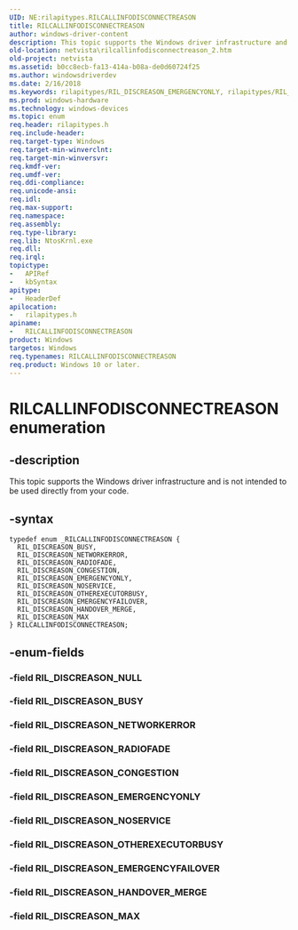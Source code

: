 ```yaml
---
UID: NE:rilapitypes.RILCALLINFODISCONNECTREASON
title: RILCALLINFODISCONNECTREASON
author: windows-driver-content
description: This topic supports the Windows driver infrastructure and is not intended to be used directly from your code.
old-location: netvista\rilcallinfodisconnectreason_2.htm
old-project: netvista
ms.assetid: b0cc8ecb-fa13-414a-b08a-de0d60724f25
ms.author: windowsdriverdev
ms.date: 2/16/2018
ms.keywords: rilapitypes/RIL_DISCREASON_EMERGENCYONLY, rilapitypes/RIL_DISCREASON_BUSY, rilapitypes/RIL_DISCREASON_MAX, RILCALLINFODISCONNECTREASON enumeration [Network Drivers Starting with Windows Vista], RILCALLINFODISCONNECTREASON, RIL_DISCREASON_HANDOVER_MERGE, rilapitypes/RIL_DISCREASON_EMERGENCYFAILOVER, RIL_DISCREASON_BUSY, RIL_DISCREASON_MAX, rilapitypes/RIL_DISCREASON_RADIOFADE, rilapitypes/RIL_DISCREASON_NETWORKERROR, RIL_DISCREASON_OTHEREXECUTORBUSY, rilapitypes/RIL_DISCREASON_CONGESTION, RIL_DISCREASON_RADIOFADE, rilapitypes/RILCALLINFODISCONNECTREASON, RIL_DISCREASON_CONGESTION, RIL_DISCREASON_EMERGENCYONLY, netvista.rilcallinfodisconnectreason_2, rilapitypes/RIL_DISCREASON_OTHEREXECUTORBUSY, rilapitypes/RIL_DISCREASON_HANDOVER_MERGE, RIL_DISCREASON_EMERGENCYFAILOVER, RIL_DISCREASON_NETWORKERROR, rilapitypes/RIL_DISCREASON_NOSERVICE, RIL_DISCREASON_NOSERVICE
ms.prod: windows-hardware
ms.technology: windows-devices
ms.topic: enum
req.header: rilapitypes.h
req.include-header: 
req.target-type: Windows
req.target-min-winverclnt: 
req.target-min-winversvr: 
req.kmdf-ver: 
req.umdf-ver: 
req.ddi-compliance: 
req.unicode-ansi: 
req.idl: 
req.max-support: 
req.namespace: 
req.assembly: 
req.type-library: 
req.lib: NtosKrnl.exe
req.dll: 
req.irql: 
topictype:
-	APIRef
-	kbSyntax
apitype:
-	HeaderDef
apilocation:
-	rilapitypes.h
apiname:
-	RILCALLINFODISCONNECTREASON
product: Windows
targetos: Windows
req.typenames: RILCALLINFODISCONNECTREASON
req.product: Windows 10 or later.
---
```


# RILCALLINFODISCONNECTREASON enumeration


## -description


This topic supports the Windows driver infrastructure and is not intended to be used directly from your code. 


## -syntax


````
typedef enum _RILCALLINFODISCONNECTREASON { 
  RIL_DISCREASON_BUSY,
  RIL_DISCREASON_NETWORKERROR,
  RIL_DISCREASON_RADIOFADE,
  RIL_DISCREASON_CONGESTION,
  RIL_DISCREASON_EMERGENCYONLY,
  RIL_DISCREASON_NOSERVICE,
  RIL_DISCREASON_OTHEREXECUTORBUSY,
  RIL_DISCREASON_EMERGENCYFAILOVER,
  RIL_DISCREASON_HANDOVER_MERGE,
  RIL_DISCREASON_MAX
} RILCALLINFODISCONNECTREASON;
````


## -enum-fields




### -field RIL_DISCREASON_NULL


### -field RIL_DISCREASON_BUSY


### -field RIL_DISCREASON_NETWORKERROR


### -field RIL_DISCREASON_RADIOFADE


### -field RIL_DISCREASON_CONGESTION


### -field RIL_DISCREASON_EMERGENCYONLY


### -field RIL_DISCREASON_NOSERVICE


### -field RIL_DISCREASON_OTHEREXECUTORBUSY


### -field RIL_DISCREASON_EMERGENCYFAILOVER


### -field RIL_DISCREASON_HANDOVER_MERGE


### -field RIL_DISCREASON_MAX

